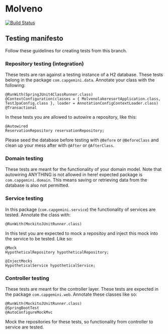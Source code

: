 # Molveno
[![Build Status](https://travis-ci.org/rogierpijpers/Molvena.png)](https://travis-ci.org/rogierpijpers/Molvena)

## Testing manifesto

Follow these guidelines for creating tests from this branch.

### Repository testing (integration)
These tests are ran against a testing instance of a H2 database. These tests belong in the package ```com.capgemini.data```.
Annotate your class with the following:
```
@RunWith(SpringJUnit4ClassRunner.class)
@ContextConfiguration(classes = { MolvenolakeresortApplication.class, TestJpaConfig.class }, loader = AnnotationConfigContextLoader.class)
@Transactional
```

In these tests you are allowed to autowire a repository, like this:
```
@Autowired
ReservationRepository reservationRepository;
```

Please seed the database before testing with ```@Before``` or ```@BeforeClass``` and clean up your mess after with ```@After``` or ```@AfterClass```.

### Domain testing
These tests are meant for the functionality of your domain model. Note that autowiring ANYTHING is not allowed in here!
expected package is ```com.capgemini.domain```. This means saving or retrieving data from the database is also not permitted.

### Service testing
In this package (```com.capgemini.service```) the functionality of services are tested.
Annotate the class with:
```
@RunWith(MockitoJUnitRunner.class)
```

In this test you are expected to mock a repositoy and inject this mock into the service to be tested. Like so:
```
@Mock
HypotheticalRepository hypotheticalRepository;

@InjectMocks
HypotheticalService hypotheticalService;
```

### Controller testing
These tests are meant for the controller layer. These tests are expected in the package ```com.capgemini.web```.
Annotate these classes like so:
```
@RunWith(MockitoJUnitRunner.class)
@SpringBootTest
@AutoConfigureMockMvc
```

Mock the repositories for these tests, so functionality from controller to service are tested.